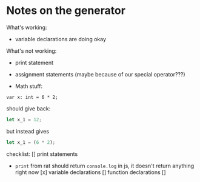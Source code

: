 # Notes on the generator
What's working:
- variable declarations are doing okay


What's not working:  
- print statement
- assignment statements (maybe because of our special operator???)

- Math stuff:
```rat
var x: int = 6 * 2;
```

should give back:

```js
let x_1 = 12;
```

but instead gives

```js
let x_1 = (6 * 2);
```





checklist:
[] print statements
  - `print` from rat should return `console.log` in js, it doesn't return anything right now
[x] variable declarations
[] function declarations
[] 